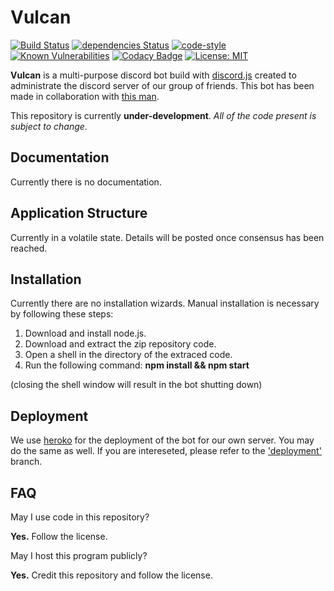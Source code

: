 # Vulcan

[![Build Status](https://travis-ci.org/GitPaulo/Vulcan.svg?branch=master)](https://travis-ci.org/GitPaulo/Vulcan)
[![dependencies Status](https://david-dm.org/GitPaulo/Vulcan/status.svg)](https://david-dm.org/GitPaulo/vulcan)
[![code-style](https://img.shields.io/badge/codestyle-mudamuda-success.svg)](https://github.com/GitPaulo/eslint-config-mudamuda)
[![Known Vulnerabilities](https://snyk.io/test/github/GitPaulo/Vulcan/badge.svg)](https://snyk.io/test/github/GitPaulo/Vulcan)
[![Codacy Badge](https://api.codacy.com/project/badge/Grade/f7e68b17b25b4f43b2bfd74756e488fb)](https://www.codacy.com/app/GitPaulo/Vulcan?utm_source=github.com&amp;utm_medium=referral&amp;utm_content=GitPaulo/Vulcan&amp;utm_campaign=Badge_Grade)
[![License: MIT](https://img.shields.io/badge/License-MIT-yellow.svg)](https://opensource.org/licenses/MIT)

**Vulcan** is a multi-purpose discord bot build with [discord.js](https://github.com/discordjs/discord.js) created to administrate the discord server of our group of friends. This bot has been made in collaboration with [this man](https://github.com/CarlosGomes98).
  
This repository is currently **under-development**.
_All of the code present is subject to change_.

## Documentation

Currently there is no documentation.

## Application Structure

Currently in a volatile state. Details will be posted once consensus has been reached.

## Installation

Currently there are no installation wizards. Manual installation is necessary by following these steps:

1. Download and install node.js.
2. Download and extract the zip repository code.
3. Open a shell in the directory of the extraced code.
4. Run the following command: **npm install && npm start**

(closing the shell window will result in the bot shutting down)

## Deployment

We use [heroko](https://dashboard.heroku.com/) for the deployment of the bot for our own server.
You may do the same as well. 
If you are intereseted, please refer to the ['deployment'](https://github.com/GitPaulo/Vulcan/tree/deployment) branch.

## FAQ

May I use code in this repository?

**Yes.** Follow the license.
  
May I host this program publicly?

**Yes.** Credit this repository and follow the license.
